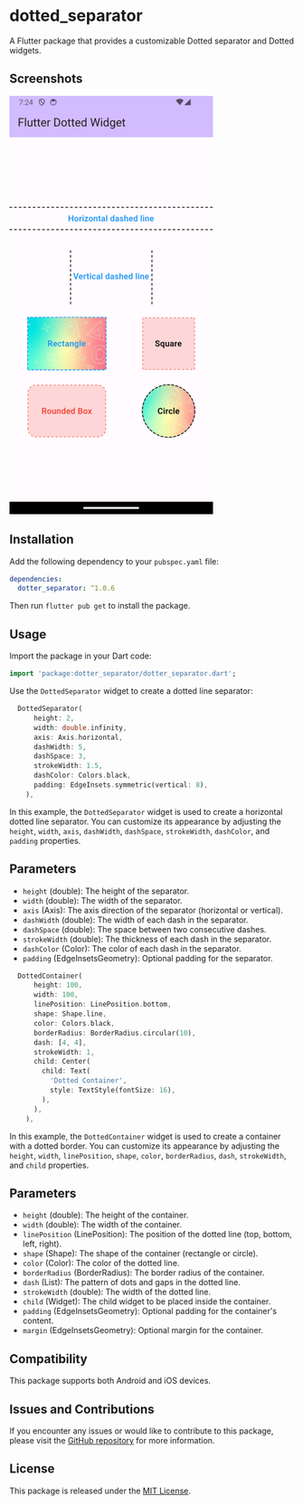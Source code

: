 # dotted_separator

A Flutter package that provides a customizable Dotted separator and Dotted widgets.

## Screenshots

![Home Screen](assets/images/home.png)

## Installation

Add the following dependency to your `pubspec.yaml` file:

```yaml
dependencies:
  dotter_separator: ^1.0.6
```

Then run `flutter pub get` to install the package.

## Usage

Import the package in your Dart code:

```dart
import 'package:dotter_separator/dotter_separator.dart';
```

Use the `DottedSeparator` widget to create a dotted line separator:

```dart
  DottedSeparator(
      height: 2,
      width: double.infinity,
      axis: Axis.horizontal,
      dashWidth: 5,
      dashSpace: 3,
      strokeWidth: 1.5,
      dashColor: Colors.black,
      padding: EdgeInsets.symmetric(vertical: 8),
    ),     
```

In this example, the `DottedSeparator` widget is used to create a horizontal dotted line separator. You can customize its appearance by adjusting the `height`, `width`, `axis`, `dashWidth`, `dashSpace`, `strokeWidth`, `dashColor`, and `padding` properties.

## Parameters

- `height` (double): The height of the separator.
- `width` (double): The width of the separator.
- `axis` (Axis): The axis direction of the separator (horizontal or vertical).
- `dashWidth` (double): The width of each dash in the separator.
- `dashSpace` (double): The space between two consecutive dashes.
- `strokeWidth` (double): The thickness of each dash in the separator.
- `dashColor` (Color): The color of each dash in the separator.
- `padding` (EdgeInsetsGeometry): Optional padding for the separator.

```dart
  DottedContainer(
      height: 100,
      width: 100,
      linePosition: LinePosition.bottom,
      shape: Shape.line,
      color: Colors.black,
      borderRadius: BorderRadius.circular(10),
      dash: [4, 4],
      strokeWidth: 1,
      child: Center(
        child: Text(
          'Dotted Container',
          style: TextStyle(fontSize: 16),
        ),
      ),
    ),
```

In this example, the `DottedContainer` widget is used to create a container with a dotted border. You can customize its appearance by adjusting the `height`, `width`, `linePosition`, `shape`, `color`, `borderRadius`, `dash`, `strokeWidth`, and `child` properties.

## Parameters

- `height` (double): The height of the container.
- `width` (double): The width of the container.
- `linePosition` (LinePosition): The position of the dotted line (top, bottom, left, right).
- `shape` (Shape): The shape of the container (rectangle or circle).
- `color` (Color): The color of the dotted line.
- `borderRadius` (BorderRadius): The border radius of the container.
- `dash` (List<int>): The pattern of dots and gaps in the dotted line.
- `strokeWidth` (double): The width of the dotted line.
- `child` (Widget): The child widget to be placed inside the container.
- `padding` (EdgeInsetsGeometry): Optional padding for the container's content.
- `margin` (EdgeInsetsGeometry): Optional margin for the container.


## Compatibility

This package supports both Android and iOS devices.

## Issues and Contributions

If you encounter any issues or would like to contribute to this package, please visit the [GitHub repository](https://github.com/kvkarthik96/dotted_border) for more information.

## License

This package is released under the [MIT License](https://opensource.org/licenses/MIT).
